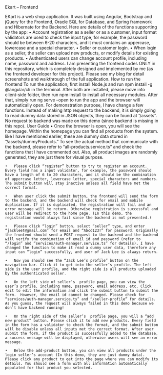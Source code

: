 Ekart – Frontend

EKart is a web shop application. It was built using Angular, Bootstrap and jQuery for the Frontend, Oracle SQL for Database, and Spring framework and Hibernate for the Backend. 
Here are details of the functions supporting by the app:
	•	Account registration as a seller or as a customer, input format validators are used to check the input type, for example, the password should be between 6-20 characters, and it must contains an uppercase, lowercase and a special character.
	•	Seller or customer login.
	•	When login as a seller, the seller can upload new products, or modify details for existing products.
	•	Authenticated users can change account profile, including name, password and address.
I am presenting the frontend codes ONLY in this repository, which is completely designed and implemented by me (as the frontend developer for this project).
Please see my blog for detail screenshots and walkthrough of the full application.
How to run the frontend
To run the application, first install Node.js and run npm install -g @angular/cli in the terminal. After both are installed, please move into client-side folder, then run npm install to install all necessary modules. After that, simply run ng serve –open to run the app and the browser will automatically open.
For demonstration purpose, I have change a few functions. Instead of making http request to the backend, it is simply going to read dummy data stored in JSON objects, they can be found at “/assets”. No request to backend was made on this demo (since backend is missing in this repo). 
User Guide
	•	Once the browser is open, you will see the homepage. Within the homepage you can find all products from the system. like I have mentioned earlier, these are dummy data stored in “/assets/dummyProducts.” To see the actual method that communicate with the backend, please refer to “all-products.service.ts” and check the functions that I have commented out. Also, all product images are randomly generated, they are just there for visual purpose.

	•	Please click “register” button to try to register an account. Every field has a input validator, for example, the password should have a length of 6 to 20 characters, and it should be the combination of uppercase letter, lowercase letter, special characters and numbers. The submit button will stay inactive unless all field have met the correct format.

	•	When user click the submit button, the frontend will send the form to the backend, and the backend will check for email and mobile duplication. If it is duplicated, the registration will fail and an error message will be return. Otherwise registration is successful and user will be redirect to the home page. (In this demo, the registration would always fail since the backend is not presented.)

	•	Please click “login” button, select “seller” type, and enter “jackleet@gmail.com” for email and “Abcd123!” for password. Originally the frontend should send a POST request to the backend and the backend will verify the combination of email id and password (refer to “/login” and “services/auth-manager.service.ts” for details). I have changed the function to make it read a dummy user data, therefore any input can “login” successfully, and user of Jack Lee is always return.

	•	Now you should see the “Jack Lee’s profile” button on the navigation bar. Click it to get into the seller’s profile. The left side is the user profile, and the right side is all products uploaded by the authenticated seller.

	•	On the left side of seller’s  profile page, you can view the user’s profile, including name, password, email address, etc. Click edit to edit the information and click the submit button to submit the form.  However, the email id cannot be changed. Please check for “services/auth-manager.service.ts” and “/seller-profile” for details. As you guess, the request will always failed in this demo because we don’t have backend running! 

	•	On the right side of the seller’s  profile page, you will a “add new product” button. Please click it to add new products. Every field in the form has a validator to check the format, and the submit button will be disable unless all inputs met the correct format. After user submit the form, if the product is successfully added to the database, a success message will be displayed, otherwise users will see an error message.

	•	Below the add-product button, you can view all products under the login seller’s account (In this demo, they are just dummy data). Please click any product to get into the page where you can modify its details. You should see a form with all information automatically populated for that product you selected.


